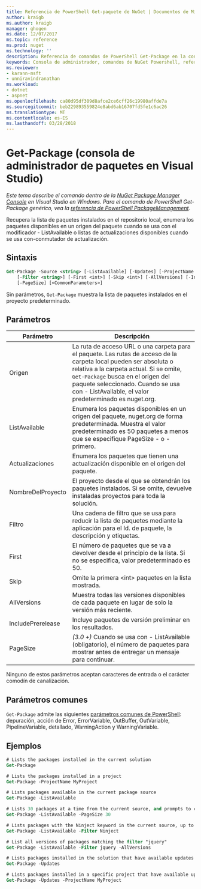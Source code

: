 ```yaml
---
title: Referencia de PowerShell Get-paquete de NuGet | Documentos de Microsoft
author: kraigb
ms.author: kraigb
manager: ghogen
ms.date: 12/07/2017
ms.topic: reference
ms.prod: nuget
ms.technology: ''
description: Referencia de comandos de PowerShell Get-Package en la consola de administrador de paquetes de NuGet en Visual Studio.
keywords: Consola de administrador, comandos de NuGet Powershell, referencia de NuGet Powershell, Get-Package de paquete de NuGet
ms.reviewer:
- karann-msft
- unniravindranathan
ms.workload:
- dotnet
- aspnet
ms.openlocfilehash: ca80d95df309d8afce2ce6cff26c19980affde7a
ms.sourcegitcommit: beb229893559824e8abd6ab16707fd5fe1c6ac26
ms.translationtype: MT
ms.contentlocale: es-ES
ms.lasthandoff: 03/28/2018
---
```

# <a name="get-package-package-manager-console-in-visual-studio"></a>Get-Package (consola de administrador de paquetes en Visual Studio)

*Este tema describe el comando dentro de la [NuGet Package Manager Console](package-manager-console.md) en Visual Studio en Windows. Para el comando de PowerShell Get-Package genérico, vea la [referencia de PowerShell PackageManagement](/powershell/module/packagemanagement/?view=powershell-6).*

Recupera la lista de paquetes instalados en el repositorio local, enumera los paquetes disponibles en un origen del paquete cuando se usa con el modificador - ListAvailable o listas de actualizaciones disponibles cuando se usa con-conmutador de actualización.

## <a name="syntax"></a>Sintaxis

```ps
Get-Package -Source <string> [-ListAvailable] [-Updates] [-ProjectName <string>]
    [-Filter <string>] [-First <int>] [-Skip <int>] [-AllVersions] [-IncludePrerelease]
    [-PageSize] [<CommonParameters>]
```

Sin parámetros, `Get-Package` muestra la lista de paquetes instalados en el proyecto predeterminado.

## <a name="parameters"></a>Parámetros

| Parámetro | Descripción |
| --- | --- |
| Origen | La ruta de acceso URL o una carpeta para el paquete. Las rutas de acceso de la carpeta local pueden ser absoluta o relativa a la carpeta actual. Si se omite, `Get-Package` busca en el origen del paquete seleccionado. Cuando se usa con - ListAvailable, el valor predeterminado es nuget.org. |
| ListAvailable | Enumera los paquetes disponibles en un origen del paquete, nuget.org de forma predeterminada. Muestra el valor predeterminado es 50 paquetes a menos que se especifique PageSize - o - primero. |
| Actualizaciones | Enumera los paquetes que tienen una actualización disponible en el origen del paquete. |
| NombreDelProyecto | El proyecto desde el que se obtendrán los paquetes instalados. Si se omite, devuelve instaladas proyectos para toda la solución. |
| Filtro | Una cadena de filtro que se usa para reducir la lista de paquetes mediante la aplicación para el Id. de paquete, la descripción y etiquetas. |
| First | El número de paquetes que se va a devolver desde el principio de la lista. Si no se especifica, valor predeterminado es 50. |
| Skip | Omite la primera &lt;int&gt; paquetes en la lista mostrada.  |
| AllVersions | Muestra todas las versiones disponibles de cada paquete en lugar de solo la versión más reciente. |
| IncludePrerelease | Incluye paquetes de versión preliminar en los resultados. |
| PageSize | *(3.0 +)*  Cuando se usa con - ListAvailable (obligatorio), el número de paquetes para mostrar antes de entregar un mensaje para continuar. |

Ninguno de estos parámetros aceptan caracteres de entrada o el carácter comodín de canalización.

## <a name="common-parameters"></a>Parámetros comunes

`Get-Package` admite las siguientes [parámetros comunes de PowerShell](http://go.microsoft.com/fwlink/?LinkID=113216): depuración, acción de Error, ErrorVariable, OutBuffer, OutVariable, PipelineVariable, detallado, WarningAction y WarningVariable.

## <a name="examples"></a>Ejemplos

```ps
# Lists the packages installed in the current solution
Get-Package

# Lists the packages installed in a project
Get-Package -ProjectName MyProject

# Lists packages available in the current package source
Get-Package -ListAvailable

# Lists 30 packages at a time from the current source, and prompts to continue if more are available
Get-Package -ListAvailable -PageSize 30

# Lists packages with the Ninject keyword in the current source, up to 50
Get-Package -ListAvailable -Filter Ninject

# List all versions of packages matching the filter "jquery"
Get-Package -ListAvailable -Filter jquery -AllVersions

# Lists packages installed in the solution that have available updates
Get-Package -Updates

# Lists packages installed in a specific project that have available updates
Get-Package -Updates -ProjectName MyProject
```
